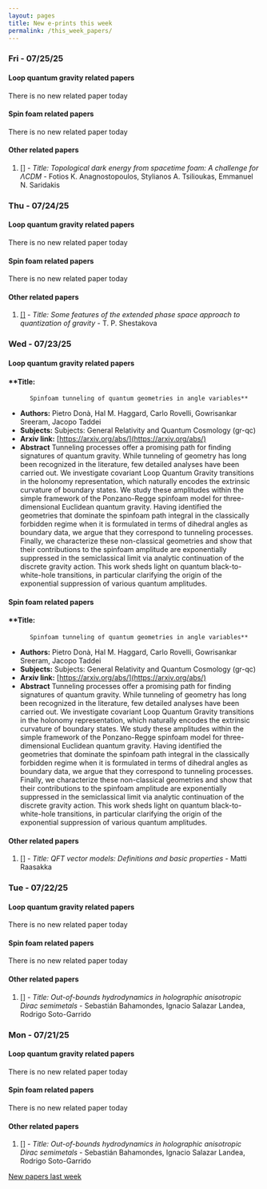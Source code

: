```yaml
---
layout: pages
title: New e-prints this week
permalink: /this_week_papers/
---
```




### Fri - 07/25/25

#### Loop quantum gravity related papers

There is no new related paper today 

#### Spin foam related papers

There is no new related paper today 



#### Other related papers

1. [[]](https://arxiv.org/abs/) - *Title:
          Topological dark energy from spacetime foam: A challenge for $Λ$CDM* - Fotios K. Anagnostopoulos, Stylianos A. Tsilioukas, Emmanuel N. Saridakis



### Thu - 07/24/25

#### Loop quantum gravity related papers

There is no new related paper today 

#### Spin foam related papers

There is no new related paper today 



#### Other related papers

1. [[]](https://arxiv.org/abs/) - *Title:
          Some features of the extended phase space approach to quantization of gravity* - T. P. Shestakova



### Wed - 07/23/25

#### Loop quantum gravity related papers

#### **Title:
          Spinfoam tunneling of quantum geometries in angle variables**
 - **Authors:** Pietro Donà, Hal M. Haggard, Carlo Rovelli, Gowrisankar Sreeram, Jacopo Taddei
 - **Subjects:** Subjects:
General Relativity and Quantum Cosmology (gr-qc)
 - **Arxiv link:** [https://arxiv.org/abs/](https://arxiv.org/abs/)
 - **Abstract**
 Tunneling processes offer a promising path for finding signatures of quantum gravity. While tunneling of geometry has long been recognized in the literature, few detailed analyses have been carried out. We investigate covariant Loop Quantum Gravity transitions in the holonomy representation, which naturally encodes the extrinsic curvature of boundary states. We study these amplitudes within the simple framework of the Ponzano-Regge spinfoam model for three-dimensional Euclidean quantum gravity. Having identified the geometries that dominate the spinfoam path integral in the classically forbidden regime when it is formulated in terms of dihedral angles as boundary data, we argue that they correspond to tunneling processes. Finally, we characterize these non-classical geometries and show that their contributions to the spinfoam amplitude are exponentially suppressed in the semiclassical limit via analytic continuation of the discrete gravity action. This work sheds light on quantum black-to-white-hole transitions, in particular clarifying the origin of the exponential suppression of various quantum amplitudes. 

#### Spin foam related papers

#### **Title:
          Spinfoam tunneling of quantum geometries in angle variables**
 - **Authors:** Pietro Donà, Hal M. Haggard, Carlo Rovelli, Gowrisankar Sreeram, Jacopo Taddei
 - **Subjects:** Subjects:
General Relativity and Quantum Cosmology (gr-qc)
 - **Arxiv link:** [https://arxiv.org/abs/](https://arxiv.org/abs/)
 - **Abstract**
 Tunneling processes offer a promising path for finding signatures of quantum gravity. While tunneling of geometry has long been recognized in the literature, few detailed analyses have been carried out. We investigate covariant Loop Quantum Gravity transitions in the holonomy representation, which naturally encodes the extrinsic curvature of boundary states. We study these amplitudes within the simple framework of the Ponzano-Regge spinfoam model for three-dimensional Euclidean quantum gravity. Having identified the geometries that dominate the spinfoam path integral in the classically forbidden regime when it is formulated in terms of dihedral angles as boundary data, we argue that they correspond to tunneling processes. Finally, we characterize these non-classical geometries and show that their contributions to the spinfoam amplitude are exponentially suppressed in the semiclassical limit via analytic continuation of the discrete gravity action. This work sheds light on quantum black-to-white-hole transitions, in particular clarifying the origin of the exponential suppression of various quantum amplitudes. 



#### Other related papers

1. [[]](https://arxiv.org/abs/) - *Title:
          QFT vector models: Definitions and basic properties* - Matti Raasakka



### Tue - 07/22/25

#### Loop quantum gravity related papers

There is no new related paper today 

#### Spin foam related papers

There is no new related paper today 



#### Other related papers

1. [[]](https://arxiv.org/abs/) - *Title:
          Out-of-bounds hydrodynamics in holographic anisotropic Dirac semimetals* - Sebastián Bahamondes, Ignacio Salazar Landea, Rodrigo Soto-Garrido



### Mon - 07/21/25

#### Loop quantum gravity related papers

There is no new related paper today 

#### Spin foam related papers

There is no new related paper today 



#### Other related papers

1. [[]](https://arxiv.org/abs/) - *Title:
          Out-of-bounds hydrodynamics in holographic anisotropic Dirac semimetals* - Sebastián Bahamondes, Ignacio Salazar Landea, Rodrigo Soto-Garrido






[New papers last week]({{site.url}}/archived/weekly/pre-prints/2025/07/21/archived_weekly_papers.html)